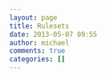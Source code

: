 ```yaml
---
layout: page
title: Rulesets
date: 2013-05-07 09:55
author: michael
comments: true
categories: []
---
```


